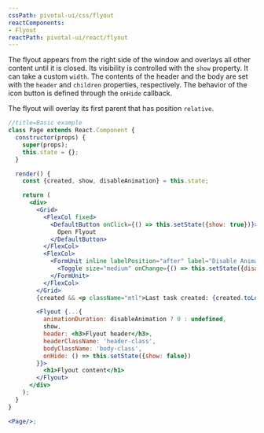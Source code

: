 ```yaml
---
cssPath: pivotal-ui/css/flyout
reactComponents:
- Flyout
reactPath: pivotal-ui/react/flyout
---
```


The flyout appears from the right side of the window and overlays all other content until it is closed. Its
visibility is controlled with the `show` property. It can take a custom `width`. The contents of the header
and the body are set with the `header` and `children` properties, respectively. The behavior of the icon
button is defined through the `onHide` callback.

The flyout will overlay its first parent that has position `relative`.

```jsx harmony
//title=Basic example
class Page extends React.Component {
  constructor(props) {
    super(props);
    this.state = {};
  }

  render() {
    const {created, show, disableAnimation} = this.state;

    return (
      <div>
        <Grid>
          <FlexCol fixed>
            <DefaultButton onClick={() => this.setState({show: true})}>
              Open Flyout
            </DefaultButton>
          </FlexCol>
          <FlexCol>
            <FormUnit inline labelPosition="after" label="Disable Animation" hideHelpRow={true}>
              <Toggle size="medium" onChange={() => this.setState({disableAnimation: !disableAnimation})}/>
            </FormUnit>
          </FlexCol>
        </Grid>
        {created && <p className="mtl">Last task created: {created.toLocaleString()}</p>}

        <Flyout {...{
          animationDuration: disableAnimation ? 0 : undefined,
          show,
          header: <h3>Flyout header</h3>,
          headerClassName: 'header-class',
          bodyClassName: 'body-class',
          onHide: () => this.setState({show: false})
        }}>
          <h1>Flyout content</h1>
        </Flyout>
      </div>
    );
  }
}

<Page/>;
```
